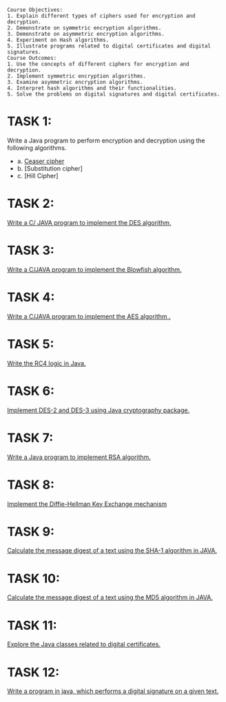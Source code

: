 ```
Course Objectives:
1. Explain different types of ciphers used for encryption and decryption.
2. Demonstrate on symmetric encryption algorithms.
3. Demonstrate on asymmetric encryption algorithms.
4. Experiment on Hash algorithms.
5. Illustrate programs related to digital certificates and digital signatures.
Course Outcomes:
1. Use the concepts of different ciphers for encryption and decryption.
2. Implement symmetric encryption algorithms.
3. Examine asymmetric encryption algorithms.
4. Interpret hash algorithms and their functionalities.
5. Solve the problems on digital signatures and digital certificates.
```
# TASK 1:
Write a Java program to perform encryption and decryption using the following algorithms.
- a. [Ceaser cipher]()
- b. [Substitution cipher]
- c. [Hill Cipher]
# TASK 2:
[Write a C/ JAVA program to implement the DES algorithm.]()
# TASK 3:
[Write a C/JAVA program to implement the Blowfish algorithm.]()
# TASK 4:
[Write a C/JAVA program to implement the AES algorithm .]()
# TASK 5:
[Write the RC4 logic in Java.]()
# TASK 6:
[Implement DES-2 and DES-3 using Java cryptography package.]()
# TASK 7:
[Write a Java program to implement RSA algorithm.]()
# TASK 8:
[Implement the Diffie-Hellman Key Exchange mechanism]()
# TASK 9:
[Calculate the message digest of a text using the SHA-1 algorithm in JAVA.]()
# TASK 10:
[Calculate the message digest of a text using the MD5 algorithm in JAVA.]()
# TASK 11:
[Explore the Java classes related to digital certificates.]()
# TASK 12:
[Write a program in java, which performs a digital signature on a given text.]()
